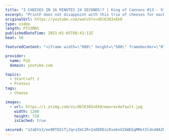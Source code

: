 ```yaml
---
title: "3 CHEESES IN 16 MINUTES 24 SECONDS!? | King of Cannons #13 - StarCraft 2"
excerpt: "PrintF does not disappoint with this trio of cheeses for each match up! Chapters: 0:00 Game 1 6:04 Game 2 15:22 Game 3  King of Cannons playlist: https://www.youtube.com/watch?v=6LShnUyxhUc&list=PLFUDU8AOevUc-JGoqf5rE1PKuLmJ7hgfw PrintF’s stream: https://www.twitch.tv/quasarprintf -- 🐷 Like my videos?"
originalUrl: https://youtube.com/watch?v=dblK383xEk0
type: video
length: PT23M6S
publishedDateTime: 2021-01-05T08:41:13Z
heat: 50

featuredContent: "<iframe width=\"800\" height=\"500\" frameborder=\"0\" src=\"https://www.youtube.com/embed/dblK383xEk0\" allow=\"accelerometer; autoplay; encrypted-media; gyroscope; picture-in-picture\" allowfullscreen></iframe>"

provider:
  name: PiG
  domain: youtube.com

topics:
  - StarCraft 2
  - Protoss
tags:
  - Cheese

images:
  - url: https://i.ytimg.com/vi/dblK383xEk0/maxresdefault.jpg
    width: 1280
    height: 720
    isCached: true

secured: "x2aEVx3/eo9RTOZzTjJq+zZmC2R+2oDEROiLRiebnX2kWEEqMMotXldn48AZUcre8+b6/QfYeOwIlxQ3lrWFd0ddn6rsw4uDVKIqF104jCyaHr8YQ0oj/94syDuU74a3K1sSjVeH7uQd5bpgRMfkxReGyq5zanT3CLs7ApnuvqYRWL6BAlUXvyjlsXeN9rYhgwmFv3CSkOj+yOpSsCb7ykCSSc8AoJxzscA5j9CpuPfkMWFcebIMDntJLs8Js4+GH/NIlh49QH88vBDnL1Zu+n6KZ7A81dakNhCpro8tm7w4BC82m+zR0VJX1E2/5SAOGG1obqYr+YzIry2KW3TrhjEre8oUrSP6w+XkSubLCK9oCTV6pqxZjvFpJcfKPen+QewCMCMQI/geD6DwiPUBR01UUSy2bX3rI1dZvsGjr30=;+XYa3lMisJTxxufXt05h9g=="
---
```


